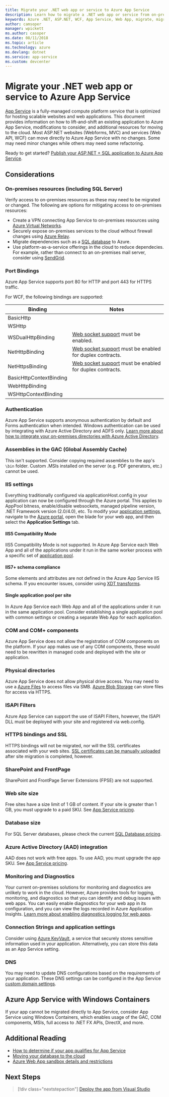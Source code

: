```yaml
---
title: Migrate your .NET web app or service to Azure App Service
description: Learn how to migrate a .NET web app or service from on-premises to Azure App Service.
keywords: Azure .NET, ASP.NET, WCF, App Service, Web App, migrate, migration
author: camsoper
manager: wpickett
ms.author: casoper
ms.date: 08/11/2018
ms.topic: article
ms.technology: azure
ms.devlang: dotnet
ms.service: app-service
ms.custom: devcenter
---
```


# Migrate your .NET web app or service to Azure App Service 

[App Service](https://docs.microsoft.com/azure/app-service/app-service-web-overview#why-use-web-apps) is a fully-managed compute platform service that is optimized for hosting scalable websites and web applications. This document provides information on how to lift-and-shift an existing application to Azure App Service, modifications to consider, and additional resources for moving to the cloud. Most ASP.NET websites (Webforms, MVC) and services (Web API, WCF) can move directly to Azure App Service with no changes. Some may need minor changes while others may need some refactoring.

Ready to get started? [Publish your ASP.NET + SQL application to Azure App Service](https://go.microsoft.com/fwlink/?linkid=863214).

## Considerations

### On-premises resources (including SQL Server)

Verify access to on-premises resources as these may need to be migrated or changed. The following are options for mitigating access to on-premises resources:

* Create a VPN connecting App Service to on-premises resources using [Azure Virtual Networks](https://docs.microsoft.com/en-us/azure/app-service/web-sites-integrate-with-vnet).
* Securely expose on-premises services to the cloud without firewall changes using [Azure Relay](https://docs.microsoft.com/en-us/azure/service-bus-relay/relay-what-is-it).
* Migrate dependencies such as a [SQL database](https://go.microsoft.com/fwlink/?linkid=863217) to Azure.
* Use platform-as-a-service offerings in the cloud to reduce dependecies. For example, rather than connect to an on-premises mail server, consider using [SendGrid](https://docs.microsoft.com/en-us/azure/sendgrid-dotnet-how-to-send-email). 

### Port Bindings

Azure App Service supports port 80 for HTTP and port 443 for HTTPS traffic.

For WCF, the following bindings are supported:

Binding | Notes
--------|--------
BasicHttp | 
WSHttp | 
WSDualHttpBinding | [Web socket support](https://docs.microsoft.com/azure/app-service/web-sites-configure) must be enabled.
NetHttpBinding | [Web socket support](https://docs.microsoft.com/azure/app-service/web-sites-configure) must be enabled for duplex contracts.
NetHttpsBinding | [Web socket support](https://docs.microsoft.com/azure/app-service/web-sites-configure) must be enabled for duplex contracts.
BasicHttpContextBinding |
WebHttpBinding |
WSHttpContextBinding |

### Authentication

Azure App Service supports anonymous authentication by default and Forms authentication when intended. Windows authentication can be used by integrating with Azure Active Directory and ADFS only. [Learn more about how to integrate your on-premises directories with Azure Active Directory](https://docs.microsoft.com/azure/active-directory/connect/active-directory-aadconnect).

### Assemblies in the GAC (Global Assembly Cache) 

This isn't supported. Consider copying required assemblies to the app's `\bin` folder. Custom .MSIs installed on the server (e.g. PDF generators, etc.) cannot be used.  

### IIS settings
Everything traditionally configured via applicationHost.config in your application can now be configured through the Azure portal. This applies to AppPool bitness, enable/disable websockets, managed pipeline version, .NET Framework version (2.0/4.0), etc. To modify your [application settings](https://docs.microsoft.com/azure/app-service/web-sites-configure), navigate to the [Azure portal](https://portal.azure.com), open the blade for your web app, and then select the **Application Settings** tab.

#### IIS5 Compatibility Mode
IIS5 Compatibility Mode is not supported. In Azure App Service each Web App and all of the applications under it run in the same worker process with a specific set of [application pool](http://technet.microsoft.com/en-us/library/cc735247(v=WS.10).aspx).

#### IIS7+ schema compliance  
Some elements and attributes are not defined in the Azure App Service IIS schema. If you encounter issues, consider using [XDT transforms](http://azure.microsoft.com/documentation/articles/web-sites-transform-extend/).

#### Single application pool per site  
In Azure App Service each Web App and all of the applications under it run in the same application pool. Consider establishing a single application pool with common settings or creating a separate Web App for each application.

### COM and COM+ components  
Azure App Service does not allow the registration of COM components on the platform. If your app makes use of any COM components, these would need to be rewritten in managed code and deployed with the site or application.  

### Physical directories 
Azure App Service does not allow physical drive access. You may need to use a [Azure Files](https://docs.microsoft.com/azure/storage/files/storage-files-introduction) to access files via SMB. [Azure Blob Storage](https://docs.microsoft.com/azure/storage/blobs/storage-blobs-introduction) can store files for access via HTTPS.  

### ISAPI Filters  
Azure App Service can support the use of ISAPI Filters, however, the ISAPI DLL must be deployed with your site and registered via web.config.  

### HTTPS bindings and SSL 
HTTPS bindings will not be migrated, nor will the SSL certificates associated with your web sites. [SSL certificates can be manually uploaded](https://docs.microsoft.com/azure/app-service/app-service-web-tutorial-custom-ssl) after site migration is completed, however.  

### SharePoint and FrontPage 
SharePoint and FrontPage Server Extensions (FPSE) are not supported.

### Web site size  
Free sites have a size limit of 1 GB of content. If your site is greater than 1 GB, you must upgrade to a paid SKU. See [App Service pricing](https://azure.microsoft.com/pricing/details/app-service/windows/). 

### Database size  
For SQL Server databases, please check the current [SQL Database pricing](http://azure.microsoft.com/pricing/details/sql-database).  

### Azure Active Directory (AAD) integration  
AAD does not work with free apps. To use AAD, you must upgrade the app SKU. See [App Service pricing](https://azure.microsoft.com/pricing/details/app-service/windows/).

### Monitoring and Diagnostics
Your current on-premises solutions for monitoring and diagnostics are unlikely to work in the cloud. However, Azure provides tools for logging, monitoring, and diagnostics so that you can identify and debug issues with web apps. You can easily enable diagnostics for your web app in its configuration, and you can view the logs recorded in Azure Application Insights. [Learn more about enabling diagnostics logging for web apps](https://docs.microsoft.com/azure/app-service/web-sites-enable-diagnostic-log).

### Connection Strings and application settings
Consider using [Azure KeyVault](https://docs.microsoft.com/azure/key-vault/), a service that securely stores sensitive information used in your application. Alternatively, you can store this data as an App Service setting.

### DNS
You may need to update DNS configurations based on the requirements of your application. These DNS settings can be configured in the App Service [custom domain settings](https://docs.microsoft.com/azure/app-service/app-service-web-tutorial-custom-domain). 

## Azure App Service with Windows Containers
If your app cannot be migrated directly to App Service, consider App Service using Windows Containers, which enables usage of the GAC, COM components, MSIs, full access to .NET FX APIs, DirectX, and more.

## Additional Reading

* [How to determine if your app qualifies for App Service](https://azure.microsoft.com/downloads/migration-assistant/)
* [Moving your database to the cloud](https://go.microsoft.com/fwlink/?linkid=863217)
* [Azure Web App sandbox details and restrictions](https://github.com/projectkudu/kudu/wiki/Azure-Web-App-sandbox)

## Next Steps

> [!div class="nextstepaction"]
> [Deploy the app from Visual Studio](https://docs.microsoft.com/visualstudio/deployment/quickstart-deploy-to-azure?view=vs-2017)
